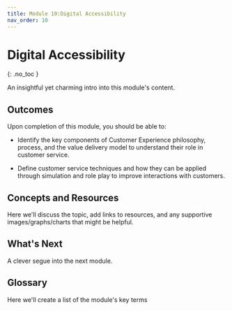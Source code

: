 ```yaml
---
title: Module 10:Digital Accessibility
nav_order: 10
---
```


<!-- prettier-ignore-start -->

# Digital Accessibility

{: .no_toc }

An insightful yet charming intro into this module's content.

## Outcomes

Upon completion of this module, you should be able to:

- Identify the key components of Customer Experience philosophy, process, and the value delivery model to understand their role in customer service.

- Define customer service techniques and how they can be applied through simulation and role play to improve interactions with customers.

## Concepts and Resources

Here we'll discuss the topic, add links to resources, and any supportive images/graphs/charts that might be helpful.

## What's Next

A clever segue into the next module.

## Glossary

Here we'll create a list of the module's key terms
